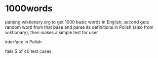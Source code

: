 # 1000words
parsing wiktionary.org to get 1000 basic words in English, second gets random word from that base and parse its definitions in Polish (also from wiktionary), then makes a simple test for user

interface in Polish

fails 5 of 40 test cases 


